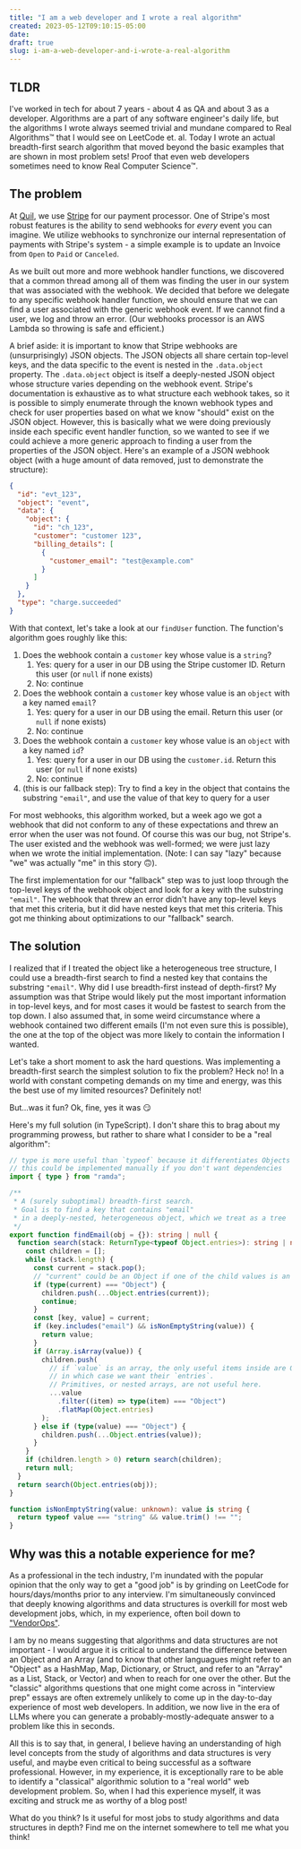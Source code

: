```yaml
---
title: "I am a web developer and I wrote a real algorithm"
created: 2023-05-12T09:10:15-05:00
date:
draft: true
slug: i-am-a-web-developer-and-i-wrote-a-real-algorithm
---
```


## TLDR

I've worked in tech for about 7 years - about 4 as QA and about 3 as a developer. Algorithms are a part of any software engineer's daily life, but the algorithms I wrote always seemed trivial and mundane compared to Real Algorithms™️ that I would see on LeetCode et. al. Today I wrote an actual breadth-first search algorithm that moved beyond the basic examples that are shown in most problem sets! Proof that even web developers sometimes need to know Real Computer Science™️.

## The problem

At [Quil](https://getquil.com), we use [Stripe](https://stripe.com) for our payment processor. One of Stripe's most robust features is the ability to send webhooks for _every_ event you can imagine. We utilize webhooks to synchronize our internal representation of payments with Stripe's system - a simple example is to update an Invoice from `Open` to `Paid` or `Canceled`.

As we built out more and more webhook handler functions, we discovered that a common thread among all of them was finding the user in our system that was associated with the webhook. We decided that before we delegate to any specific webhook handler function, we should ensure that we can find a user associated with the generic webhook event. If we cannot find a user, we log and throw an error. (Our webhooks processor is an AWS Lambda so throwing is safe and efficient.)

A brief aside: it is important to know that Stripe webhooks are (unsurprisingly) JSON objects. The JSON objects all share certain top-level keys, and the data specific to the event is nested in the `.data.object` property. The `.data.object` object is itself a deeply-nested JSON object whose structure varies depending on the webhook event. Stripe's documentation is exhaustive as to what structure each webhook takes, so it is possible to simply enumerate through the known webhook types and check for user properties based on what we know "should" exist on the JSON object. However, this is basically what we were doing previously inside each specific event handler function, so we wanted to see if we could achieve a more generic approach to finding a user from the properties of the JSON object. Here's an example of a JSON webhook object (with a huge amount of data removed, just to demonstrate the structure):

```json
{
  "id": "evt_123",
  "object": "event",
  "data": {
    "object": {
      "id": "ch_123",
      "customer": "customer 123",
      "billing_details": [
        {
          "customer_email": "test@example.com"
        }
      ]
    }
  },
  "type": "charge.succeeded"
}
```

With that context, let's take a look at our `findUser` function. The function's algorithm goes roughly like this:

1. Does the webhook contain a `customer` key whose value is a `string`?
   1. Yes: query for a user in our DB using the Stripe customer ID. Return this user (or `null` if none exists)
   2. No: continue
2. Does the webhook contain a `customer` key whose value is an `object` with a key named `email`?
   1. Yes: query for a user in our DB using the email. Return this user (or `null` if none exists)
   2. No: continue
3. Does the webhook contain a `customer` key whose value is an `object` with a key named `id`?
   1. Yes: query for a user in our DB using the `customer.id`. Return this user (or `null` if none exists)
   2. No: continue
4. (this is our fallback step): Try to find a key in the object that contains the substring `"email"`, and use the value of that key to query for a user

For most webhooks, this algorithm worked, but a week ago we got a webhook that did not conform to any of these expectations and threw an error when the user was not found. Of course this was our bug, not Stripe's. The user existed and the webhook was well-formed; we were just lazy when we wrote the initial implementation. (Note: I can say "lazy" because "we" was actually "me" in this story 🙃).

The first implementation for our "fallback" step was to just loop through the top-level keys of the webhook object and look for a key with the substring `"email"`. The webhook that threw an error didn't have any top-level keys that met this criteria, but it did have nested keys that met this criteria. This got me thinking about optimizations to our "fallback" search.

## The solution

I realized that if I treated the object like a heterogeneous tree structure, I could use a breadth-first search to find a nested key that contains the substring `"email"`. Why did I use breadth-first instead of depth-first? My assumption was that Stripe would likely put the most important information in top-level keys, and for most cases it would be fastest to search from the top down. I also assumed that, in some weird circumstance where a webhook contained two different emails (I'm not even sure this is possible), the one at the top of the object was more likely to contain the information I wanted.

Let's take a short moment to ask the hard questions. Was implementing a breadth-first search the simplest solution to fix the problem? Heck no! In a world with constant competing demands on my time and energy, was this the best use of my limited resources? Definitely not!

But...was it fun? Ok, fine, yes it was 😏

Here's my full solution (in TypeScript). I don't share this to brag about my programming prowess, but rather to share what I consider to be a "real algorithm":

```typescript
// type is more useful than `typeof` because it differentiates Objects from Arrays
// this could be implemented manually if you don't want dependencies
import { type } from "ramda";

/**
 * A (surely suboptimal) breadth-first search.
 * Goal is to find a key that contains "email"
 * in a deeply-nested, heterogeneous object, which we treat as a tree
 */
export function findEmail(obj = {}): string | null {
  function search(stack: ReturnType<typeof Object.entries>): string | null {
    const children = [];
    while (stack.length) {
      const current = stack.pop();
      // "current" could be an Object if one of the child values is an array of objects, which would then be pushed to the queue
      if (type(current) === "Object") {
        children.push(...Object.entries(current));
        continue;
      }
      const [key, value] = current;
      if (key.includes("email") && isNonEmptyString(value)) {
        return value;
      }
      if (Array.isArray(value)) {
        children.push(
          // if `value` is an array, the only useful items inside are Objects,
          // in which case we want their `entries`.
          // Primitives, or nested arrays, are not useful here.
          ...value
            .filter((item) => type(item) === "Object")
            .flatMap(Object.entries)
        );
      } else if (type(value) === "Object") {
        children.push(...Object.entries(value));
      }
    }
    if (children.length > 0) return search(children);
    return null;
  }
  return search(Object.entries(obj));
}

function isNonEmptyString(value: unknown): value is string {
  return typeof value === "string" && value.trim() !== "";
}
```

## Why was this a notable experience for me?

As a professional in the tech industry, I'm inundated with the popular opinion that the only way to get a "good job" is by grinding on LeetCode for hours/days/months prior to any interview. I'm simultaneously convinced that deeply knowing algorithms and data structures is overkill for most web development jobs, which, in my experience, often boil down to ["VendorOps"](https://rachelbythebay.com/w/2020/08/14/jobs/).

I am by no means suggesting that algorithms and data structures are not important - I would argue it is critical to understand the difference between an Object and an Array (and to know that other languagues might refer to an "Object" as a HashMap, Map, Dictionary, or Struct, and refer to an "Array" as a List, Stack, or Vector) and when to reach for one over the other. But the "classic" algorithms questions that one might come across in "interview prep" essays are often extremely unlikely to come up in the day-to-day experience of most web developers. In addition, we now live in the era of LLMs where you can generate a probably-mostly-adequate answer to a problem like this in seconds.

All this is to say that, in general, I believe having an understanding of high level concepts from the study of algorithms and data structures is very useful, and maybe even critical to being successful as a software professional. However, in my experience, it is exceptionally rare to be able to identify a "classical" algorithmic solution to a "real world" web development problem. So, when I had this experience myself, it was exciting and struck me as worthy of a blog post!

What do you think? Is it useful for most jobs to study algorithms and data structures in depth? Find me on the internet somewhere to tell me what you think!
